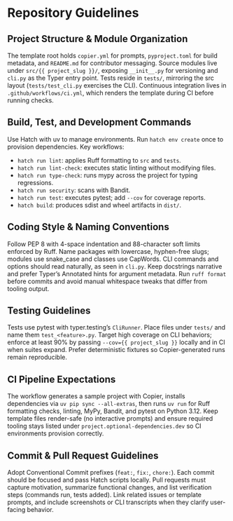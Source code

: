 # Repository Guidelines

## Project Structure & Module Organization
The template root holds `copier.yml` for prompts, `pyproject.toml` for build metadata, and `README.md` for contributor messaging. Source modules live under `src/{{ project_slug }}/`, exposing `__init__.py` for versioning and `cli.py` as the Typer entry point. Tests reside in `tests/`, mirroring the src layout (`tests/test_cli.py` exercises the CLI). Continuous integration lives in `.github/workflows/ci.yml`, which renders the template during CI before running checks.

## Build, Test, and Development Commands
Use Hatch with uv to manage environments. Run `hatch env create` once to provision dependencies. Key workflows:
- `hatch run lint`: applies Ruff formatting to `src` and `tests`.
- `hatch run lint-check`: executes static linting without modifying files.
- `hatch run type-check`: runs mypy across the project for typing regressions.
- `hatch run security`: scans with Bandit.
- `hatch run test`: executes pytest; add `--cov` for coverage reports.
- `hatch build`: produces sdist and wheel artifacts in `dist/`.

## Coding Style & Naming Conventions
Follow PEP 8 with 4-space indentation and 88-character soft limits enforced by Ruff. Name packages with lowercase, hyphen-free slugs; modules use snake_case and classes use CapWords. CLI commands and options should read naturally, as seen in `cli.py`. Keep docstrings narrative and prefer Typer’s Annotated hints for argument metadata. Run `ruff format` before commits and avoid manual whitespace tweaks that differ from tooling output.

## Testing Guidelines
Tests use pytest with typer.testing’s `CliRunner`. Place files under `tests/` and name them `test_<feature>.py`. Target high coverage on CLI behaviors; enforce at least 90% by passing `--cov={{ project_slug }}` locally and in CI when suites expand. Prefer deterministic fixtures so Copier-generated runs remain reproducible.

## CI Pipeline Expectations
The workflow generates a sample project with Copier, installs dependencies via `uv pip sync --all-extras`, then runs `uv run` for Ruff formatting checks, linting, MyPy, Bandit, and pytest on Python 3.12. Keep template files render-safe (no interactive prompts) and ensure required tooling stays listed under `project.optional-dependencies.dev` so CI environments provision correctly.

## Commit & Pull Request Guidelines
Adopt Conventional Commit prefixes (`feat:`, `fix:`, `chore:`). Each commit should be focused and pass Hatch scripts locally. Pull requests must capture motivation, summarize functional changes, and list verification steps (commands run, tests added). Link related issues or template prompts, and include screenshots or CLI transcripts when they clarify user-facing behavior.

